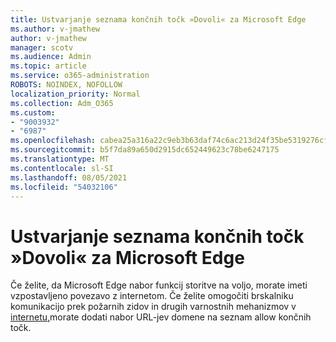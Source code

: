```yaml
---
title: Ustvarjanje seznama končnih točk »Dovoli« za Microsoft Edge
ms.author: v-jmathew
author: v-jmathew
manager: scotv
ms.audience: Admin
ms.topic: article
ms.service: o365-administration
ROBOTS: NOINDEX, NOFOLLOW
localization_priority: Normal
ms.collection: Adm_O365
ms.custom:
- "9003932"
- "6987"
ms.openlocfilehash: cabea25a316a22c9eb3b63daf74c6ac213d24f35be5319276cff641b1d9a27b9
ms.sourcegitcommit: b5f7da89a650d2915dc652449623c78be6247175
ms.translationtype: MT
ms.contentlocale: sl-SI
ms.lasthandoff: 08/05/2021
ms.locfileid: "54032106"
---
```

# <a name="create-an-allow-list-of-endpoints-for-microsoft-edge"></a>Ustvarjanje seznama končnih točk »Dovoli« za Microsoft Edge

Če želite, da Microsoft Edge nabor funkcij storitve na voljo, morate imeti vzpostavljeno povezavo z internetom. Če želite omogočiti brskalniku komunikacijo prek požarnih zidov in drugih varnostnih mehanizmov v [internetu,](https://go.microsoft.com/fwlink/?linkid=2135054)morate dodati nabor URL-jev domene na seznam allow končnih točk.
